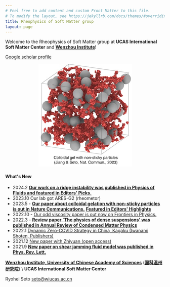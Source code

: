 ```yaml
---
# Feel free to add content and custom Front Matter to this file.
# To modify the layout, see https://jekyllrb.com/docs/themes/#overriding-theme-defaults
title: Rheophysics of Soft Matter group
layout: page
---
```


Welcome to the Rheophysics of Soft Matter group at **UCAS International Soft Matter Center** and [**Wenzhou Institute**](http://english.wiucas.ac.cn)!

[Google scholar profile](https://scholar.google.co.jp/citations?hl=ja&user=0V-BankAAAAJ)

<center>
<a href="https://www.nature.com/articles/s41467-023-38461-1">	
     <img class="fit-picture"
     src="/assets/img/sticky-nonsticky-gel.jpg"
     alt="Sticky particles with non-sticky granular fillers">
</a>
</center>


#### What's New
- 2024.2 [**Our work on a ridge instability was published in Physics of Fluids and featured in Editors' Picks.**](https://pubs.aip.org/aip/pof/article/36/2/024111/3262480/Ridge-instability-in-dense-suspensions-caused-by?searchresult=1)
- 2023.10 Our lab got ARES-G2 (rheometor)
- 2023.5 - [**Our paper about colloidal gelation with non-sticky particles is out in Nature Communications.**](https://doi.org/10.1038/s41467-023-38461-1)  **[Featured in Editors' Highlights](https://www.nature.com/collections/hjhbgijcei)**
- 2022.10 - [Our odd viscosity paper is out now on Frontiers in Physics.](https://www.frontiersin.org/articles/10.3389/fphy.2022.951465/abstract)
- 2022.3 - [**Review paper `The physics of dense suspensions' was published in Annual Review of Condensed Matter Physics**](https://doi.org/10.1146/annurev-conmatphys-031620-105938)
- 2022.1 [Dynamic Zero-COVID Strategy in China, Kagaku (Iwanami Shoten, Publishers)](/assets/pdf/Kagaku_202201_Seto_etal.pdf)
- 2021.12 [New paper with Zhiyuan (open access)](https://doi.org/10.1103/PhysRevResearch.3.043229)
- 2021.9 [**New paper on shear jamming fluid model was published in Phys. Rev. Lett.**](https://doi.org/10.1103/PhysRevLett.127.138001) 



[**Wenzhou Institute, University of Chinese Academy of Sciences**](http://english.wiucas.ac.cn) ([**国科温州研究院**](http://www.wiucas.ac.cn)) \\
**UCAS International Soft Matter Center**

Ryohei Seto [seto@wiucas.ac.cn](mailto:seto@wiucas.ac.cn)
